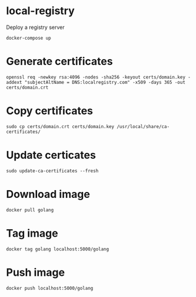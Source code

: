 # local-registry
Deploy a registry server
```
docker-compose up
```

# Generate certificates
```
openssl req -newkey rsa:4096 -nodes -sha256 -keyout certs/domain.key -addext "subjectAltName = DNS:localregistry.com" -x509 -days 365 -out certs/domain.crt
```

# Copy certificates
```
sudo cp certs/domain.crt certs/domain.key /usr/local/share/ca-certificates/
```

# Update certicates
```
sudo update-ca-certificates --fresh
```

# Download image
```
docker pull golang
```

# Tag image
```
docker tag golang localhost:5000/golang
```

# Push image
```
docker push localhost:5000/golang
```
